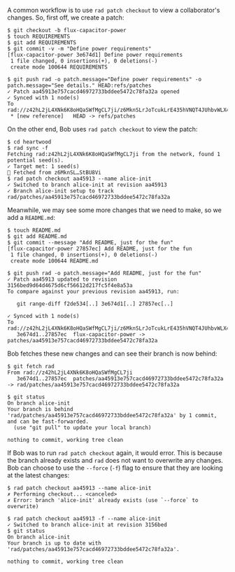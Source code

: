 A common workflow is to use `rad patch checkout` to view a
collaborator's changes. So, first off, we create a patch:

``` ~alice
$ git checkout -b flux-capacitor-power
$ touch REQUIREMENTS
$ git add REQUIREMENTS
$ git commit -v -m "Define power requirements"
[flux-capacitor-power 3e674d1] Define power requirements
 1 file changed, 0 insertions(+), 0 deletions(-)
 create mode 100644 REQUIREMENTS
```

``` ~alice (stderr)
$ git push rad -o patch.message="Define power requirements" -o patch.message="See details." HEAD:refs/patches
✓ Patch aa45913e757cacd46972733bddee5472c78fa32a opened
✓ Synced with 1 node(s)
To rad://z42hL2jL4XNk6K8oHQaSWfMgCL7ji/z6MknSLrJoTcukLrE435hVNQT4JUhbvWLX4kUzqkEStBU8Vi
 * [new reference]   HEAD -> refs/patches
```

On the other end, Bob uses `rad patch checkout` to view the patch:

``` ~bob
$ cd heartwood
$ rad sync -f
Fetching rad:z42hL2jL4XNk6K8oHQaSWfMgCL7ji from the network, found 1 potential seed(s).
✓ Target met: 1 seed(s)
🌱 Fetched from z6MknSL…StBU8Vi
$ rad patch checkout aa45913 --name alice-init
✓ Switched to branch alice-init at revision aa45913
✓ Branch alice-init setup to track rad/patches/aa45913e757cacd46972733bddee5472c78fa32a
```

Meanwhile, we may see some more changes that we need to make, so we
add a `README.md`:

``` ~alice
$ touch README.md
$ git add README.md
$ git commit --message "Add README, just for the fun"
[flux-capacitor-power 27857ec] Add README, just for the fun
 1 file changed, 0 insertions(+), 0 deletions(-)
 create mode 100644 README.md
```

``` ~alice (stderr)
$ git push rad -o patch.message="Add README, just for the fun"
✓ Patch aa45913 updated to revision 3156bed9d64d4675d6cf56612d217fc5f4e8a53a
To compare against your previous revision aa45913, run:

   git range-diff f2de534[..] 3e674d1[..] 27857ec[..]

✓ Synced with 1 node(s)
To rad://z42hL2jL4XNk6K8oHQaSWfMgCL7ji/z6MknSLrJoTcukLrE435hVNQT4JUhbvWLX4kUzqkEStBU8Vi
   3e674d1..27857ec  flux-capacitor-power -> patches/aa45913e757cacd46972733bddee5472c78fa32a
```

Bob fetches these new changes and can see their branch is now behind:

``` ~bob (stderr)
$ git fetch rad
From rad://z42hL2jL4XNk6K8oHQaSWfMgCL7ji
   3e674d1..27857ec  patches/aa45913e757cacd46972733bddee5472c78fa32a -> rad/patches/aa45913e757cacd46972733bddee5472c78fa32a
```

``` ~bob
$ git status
On branch alice-init
Your branch is behind 'rad/patches/aa45913e757cacd46972733bddee5472c78fa32a' by 1 commit, and can be fast-forwarded.
  (use "git pull" to update your local branch)

nothing to commit, working tree clean
```

If Bob was to run `rad patch checkout` again, it would error.
This is because the branch already exists and `rad` does not want to
overwrite any changes. Bob can choose to use the `--force` (`-f`) flag to
ensure that they are looking at the latest changes:

``` ~bob (fail)
$ rad patch checkout aa45913 --name alice-init
✗ Performing checkout... <canceled>
✗ Error: branch 'alice-init' already exists (use `--force` to overwrite)
```

``` ~bob
$ rad patch checkout aa45913 -f --name alice-init
✓ Switched to branch alice-init at revision 3156bed
$ git status
On branch alice-init
Your branch is up to date with 'rad/patches/aa45913e757cacd46972733bddee5472c78fa32a'.

nothing to commit, working tree clean
```
